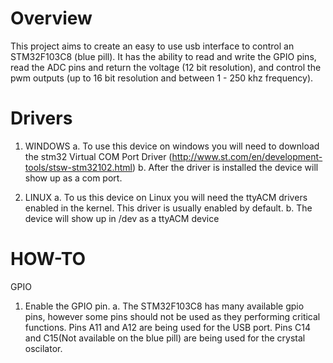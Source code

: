 # Overview

This project aims to create an easy to use usb interface to control an STM32F103C8 (blue pill). It has the ability to read and write the GPIO pins, read the ADC pins and return the voltage (12 bit resolution), and control the pwm outputs (up to 16 bit resolution and between 1 - 250 khz frequency).

# Drivers

1. WINDOWS
  a. To use this device on windows you will need to download the stm32 Virtual COM Port Driver (http://www.st.com/en/development-tools/stsw-stm32102.html)
  b. After the driver is installed the device will show up as a com port.
  
1. LINUX
  a. To us this device on Linux you will need the ttyACM drivers enabled in the kernel. This driver is usually enabled by default.
  b. The device will show up in /dev as a ttyACM device
  
# HOW-TO

GPIO
  1. Enable the GPIO pin.
      a. The STM32F103C8 has many available gpio pins, however some pins should not be used as they performing critical functions. Pins A11 and A12 are being used for the USB port. Pins C14 and C15(Not available on the blue pill) are being used for the crystal oscilator.

